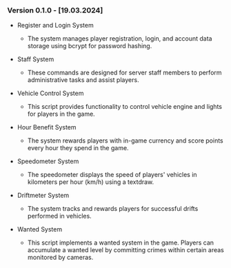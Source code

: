 ### Version 0.1.0 - [19.03.2024]

- Register and Login System
    - The system manages player registration, login, and account data storage using bcrypt for password hashing.

- Staff System
    - These commands are designed for server staff members to perform administrative tasks and assist players.

- Vehicle Control System
    - This script provides functionality to control vehicle engine and lights for players in the game.

- Hour Benefit System
    - The system rewards players with in-game currency and score points every hour they spend in the game.

- Speedometer System
    - The speedometer displays the speed of players' vehicles in kilometers per hour (km/h) using a textdraw.

- Driftmeter System
    - The system tracks and rewards players for successful drifts performed in vehicles.

- Wanted System
    - This script implements a wanted system in the game. Players can accumulate a wanted level by committing crimes within certain areas monitored by cameras.